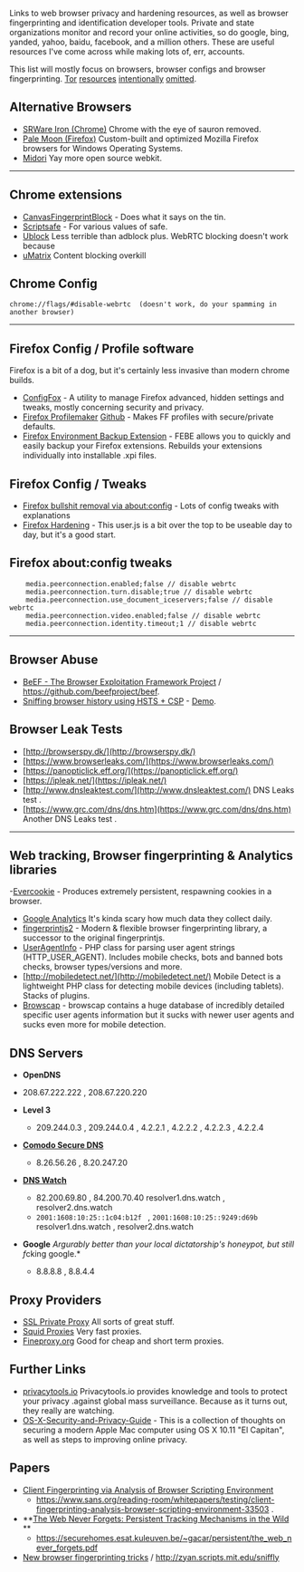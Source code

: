 Links to web browser privacy and hardening resources, as well as browser fingerprinting and identification developer tools. Private and state organizations monitor and record your online activities, so do google, bing, yanded, yahoo, baidu, facebook, and a million others. These are useful resources I've come across while making lots of, err, accounts.
  
This list will mostly focus on browsers, browser configs and browser fingerprinting. [Tor](https://www.torproject.org/projects/torbrowser.html.en) [resources](https://www.torproject.org/projects/projects.html.en) [intentionally](http://the-hidden-wiki.com/) [omitted](http://the-hidden-wiki.com/).

## Alternative Browsers ##

- [SRWare Iron (Chrome)](http://www.srware.net/en/software_srware_iron.php) Chrome with the eye of sauron removed.
- [Pale Moon (Firefox)](https://www.palemoon.org/) Custom-built and optimized Mozilla Firefox browsers for Windows Operating Systems.
- [Midori](http://www.midori-browser.org/) Yay more open source webkit.
----------

## Chrome extensions ##
- [CanvasFingerprintBlock](https://chrome.google.com/webstore/detail/canvasfingerprintblock/ipmjngkmngdcdpmgmiebdmfbkcecdndc) - Does what it says on the tin.
- [Scriptsafe](https://chrome.google.com/webstore/detail/scriptsafe/oiigbmnaadbkfbmpbfijlflahbdbdgdf) - For various values of safe.
- [Ublock](https://chrome.google.com/webstore/detail/ublock-origin/cjpalhdlnbpafiamejdnhcphjbkeiagm/related) Less terrible than adblock plus. WebRTC blocking doesn't work because 
- [uMatrix](https://chrome.google.com/webstore/detail/umatrix/ogfcmafjalglgifnmanfmnieipoejdcf) Content blocking overkill

## Chrome Config ##
	chrome://flags/#disable-webrtc  (doesn't work, do your spamming in another browser)


----------

## Firefox Config / Profile software ##
Firefox is a bit of a dog, but it's certainly less invasive than modern chrome builds.
- [ConfigFox](http://configfox.sourceforge.net/) - A utility to manage Firefox advanced, hidden settings and tweaks, mostly concerning security and privacy.
- [Firefox Profilemaker](https://www.ffprofile.com/) [Github](https://github.com/allo-/firefox-profilemaker) - Makes FF profiles with secure/private defaults. 
- [Firefox Environment Backup Extension](http://softwarebychuck.com/febe/febe.html#latest)  - FEBE allows you to quickly and easily backup your Firefox extensions. Rebuilds your extensions individually into installable .xpi files. 


## Firefox Config / Tweaks ##
- [Firefox bullshit removal via about:config](https://gist.github.com/haasn/69e19fc2fe0e25f3cff5) - Lots of config tweaks with explanations
- [Firefox Hardening](https://github.com/pyllyukko/user.js/) - This user.js is a bit over the top to be useable day to day, but it's a good start.

## Firefox about:config tweaks ##
    	media.peerconnection.enabled;false // disable webrtc
    	media.peerconnection.turn.disable;true // disable webrtc
    	media.peerconnection.use_document_iceservers;false // disable webrtc
    	media.peerconnection.video.enabled;false // disable webrtc
    	media.peerconnection.identity.timeout;1 // disable webrtc

----------


## Browser Abuse ##
- [BeEF - The Browser Exploitation Framework Project](http://beefproject.com/)    / https://github.com/beefproject/beef.
- [Sniffing browser history using HSTS + CSP](https://github.com/diracdeltas/sniffly) -  [Demo](http://zyan.scripts.mit.edu/sniffly/).

## Browser Leak Tests ##
- [http://browserspy.dk/](http://browserspy.dk/)
- [https://www.browserleaks.com/](https://www.browserleaks.com/)
- [https://panopticlick.eff.org/](https://panopticlick.eff.org/)
- [https://ipleak.net/](https://ipleak.net/)
- [http://www.dnsleaktest.com/](http://www.dnsleaktest.com/) DNS Leaks test .
- [https://www.grc.com/dns/dns.htm](https://www.grc.com/dns/dns.htm) Another DNS Leaks test .


----------


## Web tracking, Browser fingerprinting & Analytics libraries ##
-[Evercookie](https://github.com/samyk/evercookie) - Produces extremely persistent, respawning cookies in a browser.
- [Google Analytics](https://analytics.google.com/) It's kinda scary how much data they collect daily.
- [fingerprintjs2](https://github.com/Valve/fingerprintjs2) - Modern & flexible browser fingerprinting library, a successor to the original fingerprintjs.
- [UserAgentInfo](https://github.com/quentin389/UserAgentInfo) - PHP class for parsing user agent strings (HTTP_USER_AGENT). Includes mobile checks, bots and banned bots checks, browser types/versions and more.
- [http://mobiledetect.net/](http://mobiledetect.net/) Mobile Detect is a lightweight PHP class for detecting mobile devices (including tablets). Stacks of plugins.
- [Browscap](http://tempdownloads.browserscap.com/) - browscap contains a huge database of incredibly detailed specific user agents information but it sucks with newer user agents and sucks even more for mobile detection.

## DNS Servers ##
-  **OpenDNS**
 - 208.67.222.222 , 208.67.220.220
-  **Level 3**
	-  209.244.0.3 , 209.244.0.4 , 4.2.2.1 , 4.2.2.2 , 4.2.2.3 , 4.2.2.4
-	**[Comodo Secure DNS](https://www.comodo.com/secure-dns/)**
	-	8.26.56.26 , 8.20.247.20
-	**[DNS Watch](https://dns.watch/index)**
	-	82.200.69.80 , 84.200.70.40
		resolver1.dns.watch , resolver2.dns.watch
	- `2001:1608:10:25::1c04:b12f ` ,   `2001:1608:10:25::9249:d69b`
	resolver1.dns.watch , resolver2.dns.watch 


-  **Google** *Argurably better than your local dictatorship's honeypot, but still f*cking google.*
	-  8.8.8.8 , 8.8.4.4



## Proxy Providers ##
- [SSL Private Proxy](https://www.sslprivateproxy.com) All sorts of great stuff.
- [Squid Proxies](http://www.squidproxies.com/) Very fast proxies.
- [Fineproxy.org](https://buy.fineproxy.org/eng/mini.html) Good for cheap and short term proxies.

## Further Links ##
- [privacytools.io](https://www.privacytools.io/) Privacytools.io provides knowledge and tools to protect your privacy .against global mass surveillance. Because as it turns out, they really are watching.
- [OS-X-Security-and-Privacy-Guide](https://github.com/drduh/OS-X-Security-and-Privacy-Guide)  - This is a collection of thoughts on securing a modern Apple Mac computer using OS X 10.11 "El Capitan", as well as steps to improving online privacy.

## Papers ##
- [Client Fingerprinting via Analysis of Browser Scripting Environment](https://www.sans.org/reading-room/whitepapers/testing/client-fingerprinting-analysis-browser-scripting-environment-33503) 
	- https://www.sans.org/reading-room/whitepapers/testing/client-fingerprinting-analysis-browser-scripting-environment-33503 . 
- **[The Web Never Forgets: Persistent Tracking Mechanisms in the Wild](https://securehomes.esat.kuleuven.be/~gacar/persistent/) **
	- https://securehomes.esat.kuleuven.be/~gacar/persistent/the_web_never_forgets.pdf
- [New browser fingerprinting tricks](https://zyan.scripts.mit.edu/presentations/toorcon2015.pdf) / http://zyan.scripts.mit.edu/sniffly
